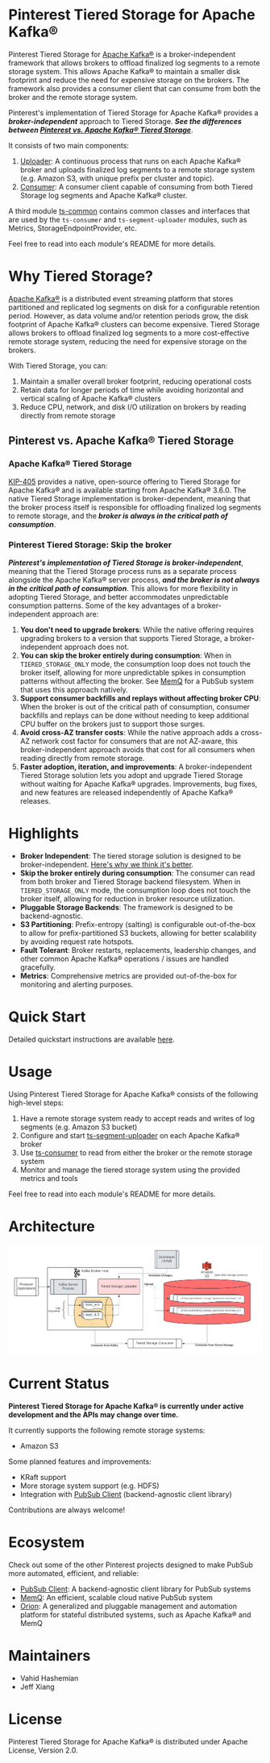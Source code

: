 # Pinterest Tiered Storage for Apache Kafka®
Pinterest Tiered Storage for [Apache Kafka®](https://kafka.apache.org/) is a broker-independent framework that allows brokers
to offload finalized log segments to a remote storage system. 
This allows Apache Kafka® to maintain a smaller disk footprint and reduce the need for expensive storage on the brokers. 
The framework also provides a consumer client that can consume from both the broker and the remote storage system.

Pinterest's implementation of Tiered Storage for Apache Kafka® provides a ***broker-independent*** approach to Tiered Storage.
***See the differences between [Pinterest vs. Apache Kafka® Tiered Storage](#pinterest-vs-apache-kafka-tiered-storage)***.

It consists of two main components:
1. [Uploader](ts-segment-uploader): A continuous process that runs on each Apache Kafka® broker and uploads finalized log segments to a remote storage system (e.g. Amazon S3, with unique prefix per cluster and topic).
2. [Consumer](ts-consumer): A consumer client capable of consuming from both Tiered Storage log segments and Apache Kafka® cluster.

A third module [ts-common](ts-common) contains common classes and interfaces that are used by the `ts-consumer` and `ts-segment-uploader` modules, such as Metrics, StorageEndpointProvider, etc.

Feel free to read into each module's README for more details.

# Why Tiered Storage?
[Apache Kafka®](https://kafka.apache.org/) is a distributed event streaming platform that stores partitioned and replicated log segments on disk for
a configurable retention period. However, as data volume and/or retention periods grow, the disk footprint of Apache Kafka® clusters can become expensive. 
Tiered Storage allows brokers to offload finalized log segments to a more cost-effective remote storage system, reducing the need for expensive storage on the brokers.

With Tiered Storage, you can:
1. Maintain a smaller overall broker footprint, reducing operational costs
2. Retain data for longer periods of time while avoiding horizontal and vertical scaling of Apache Kafka® clusters
3. Reduce CPU, network, and disk I/O utilization on brokers by reading directly from remote storage

## Pinterest vs. Apache Kafka® Tiered Storage
### Apache Kafka® Tiered Storage
[KIP-405](https://cwiki.apache.org/confluence/display/KAFKA/KIP-405%3A+Kafka+Tiered+Storage?uclick_id=11f222c6-967b-4935-98a9-cc88aafad7f5)
provides a native, open-source offering to Tiered Storage for Apache Kafka® and is available starting from Apache Kafka® 3.6.0.
The native Tiered Storage implementation is broker-dependent, meaning that the broker process itself is responsible 
for offloading finalized log segments to remote storage, and the ***broker is always in the critical path of consumption***.

### Pinterest Tiered Storage: Skip the broker
***Pinterest's implementation of Tiered Storage is broker-independent***, meaning that the Tiered Storage process runs as a separate process alongside the Apache Kafka® server process,
***and the broker is not always in the critical path of consumption***.
This allows for more flexibility in adopting Tiered Storage, and better accommodates unpredictable consumption patterns. 
Some of the key advantages of a broker-independent approach are:

1. **You don't need to upgrade brokers**: While the native offering requires upgrading brokers to a version that supports Tiered Storage, a broker-independent approach does not.
2. **You can skip the broker entirely during consumption**: When in `TIERED_STORAGE_ONLY` mode, the consumption loop does not touch the broker itself, allowing for more
unpredictable spikes in consumption patterns without affecting the broker. See [MemQ](https://github.com/pinterest/memq) for a PubSub system that uses this approach natively.
3. **Support consumer backfills and replays without affecting broker CPU**: When the broker is out of the critical path of consumption,
consumer backfills and replays can be done without needing to keep additional CPU buffer on the brokers just to support those surges.
4. **Avoid cross-AZ transfer costs**: While the native approach adds a cross-AZ network cost factor for consumers that are not AZ-aware,
this broker-independent approach avoids that cost for all consumers when reading directly from remote storage.
5. **Faster adoption, iteration, and improvements**: A broker-independent Tiered Storage solution lets you adopt and upgrade Tiered Storage without
waiting for Apache Kafka® upgrades. Improvements, bug fixes, and new features are released independently of Apache Kafka® releases.

# Highlights
- **Broker Independent**: The tiered storage solution is designed to be broker-independent. [Here's why we think it's better](#pinterest-tiered-storage-for-apache-kafka).
- **Skip the broker entirely during consumption**: The consumer can read from both broker and Tiered Storage backend filesystem. When in `TIERED_STORAGE_ONLY` mode, the consumption loop does not touch the broker itself, allowing for reduction in broker resource utilization.
- **Pluggable Storage Backends**: The framework is designed to be backend-agnostic.
- **S3 Partitioning**: Prefix-entropy (salting) is configurable out-of-the-box to allow for prefix-partitioned S3 buckets, allowing for better scalability by avoiding request rate hotspots.
- **Fault Tolerant**: Broker restarts, replacements, leadership changes, and other common Apache Kafka® operations / issues are handled gracefully.
- **Metrics**: Comprehensive metrics are provided out-of-the-box for monitoring and alerting purposes.

# Quick Start
Detailed quickstart instructions are available [here](docs/quickstart.md).

# Usage
Using Pinterest Tiered Storage for Apache Kafka® consists of the following high-level steps:
1. Have a remote storage system ready to accept reads and writes of log segments (e.g. Amazon S3 bucket)
2. Configure and start [ts-segment-uploader](ts-segment-uploader) on each Apache Kafka® broker
3. Use [ts-consumer](ts-consumer) to read from either the broker or the remote storage system
4. Monitor and manage the tiered storage system using the provided metrics and tools

Feel free to read into each module's README for more details.

# Architecture
![Architecture](docs/images/architecture.png)

# Current Status
**Pinterest Tiered Storage for Apache Kafka® is currently under active development and the APIs may change over time.**

It currently supports the following remote storage systems:
- Amazon S3

Some planned features and improvements:

- KRaft support
- More storage system support (e.g. HDFS)
- Integration with [PubSub Client](https://github.com/pinterest/psc) (backend-agnostic client library)

Contributions are always welcome!

# Ecosystem
Check out some of the other Pinterest projects designed to make PubSub more automated, efficient, and reliable:
- [PubSub Client](https://github.com/pinterest/psc): A backend-agnostic client library for PubSub systems
- [MemQ](https://github.com/pinterest/memq): An efficient, scalable cloud native PubSub system
- [Orion](https://github.com/pinterest/orion): A generalized and pluggable management and automation platform for stateful distributed systems, such as Apache Kafka® and MemQ

# Maintainers
- Vahid Hashemian
- Jeff Xiang

# License
Pinterest Tiered Storage for Apache Kafka® is distributed under Apache License, Version 2.0.

